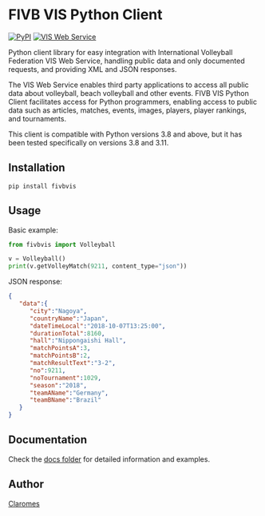 # FIVB VIS Python Client

[![PyPI](https://img.shields.io/pypi/v/fivbvis)](https://pypi.org/project/fivbvis/) [![VIS Web Service](https://img.shields.io/badge/VIS%20Web%20Service-v24-%234285f4)](https://www.fivb.org/VisSDK/VisWebService/#Introduction.html)

Python client library for easy integration with International Volleyball Federation VIS Web Service, handling public data and only documented requests, and providing XML and JSON responses.

The VIS Web Service enables third party applications to access all public data about volleyball, beach volleyball and other events. FIVB VIS Python Client facilitates access for Python programmers, enabling access to public data such as articles, matches, events, images, players, player rankings, and tournaments.

This client is compatible with Python versions 3.8 and above, but it has been tested specifically on versions 3.8 and 3.11.

## Installation

```shell
pip install fivbvis
```

## Usage
Basic example:

```python
from fivbvis import Volleyball

v = Volleyball()
print(v.getVolleyMatch(9211, content_type="json"))
```
JSON response:

```json
{
   "data":{
      "city":"Nagoya",
      "countryName":"Japan",
      "dateTimeLocal":"2018-10-07T13:25:00",
      "durationTotal":8160,
      "hall":"Nippongaishi Hall",
      "matchPointsA":3,
      "matchPointsB":2,
      "matchResultText":"3-2",
      "no":9211,
      "noTournament":1029,
      "season":"2018",
      "teamAName":"Germany",
      "teamBName":"Brazil"
   }
}
```

## Documentation

Check the [docs folder](https://github.com/claromes/fivbvis/blob/main/docs/documentation.md) for detailed information and examples.

## Author

[Claromes](https://claromes.com)
